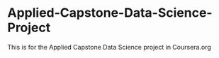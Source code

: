 # Applied-Capstone-Data-Science-Project
This is for the Applied Capstone Data Science project in Coursera.org
